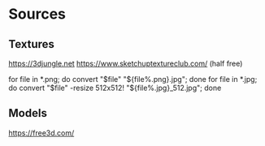 # Sources

## Textures

https://3djungle.net
https://www.sketchuptextureclub.com/ (half free)

for file in *.png; do convert "$file" "${file%.png}.jpg"; done
for file in *.jpg; do convert "$file" -resize 512x512! "${file%.jpg}_512.jpg"; done

## Models

https://free3d.com/

